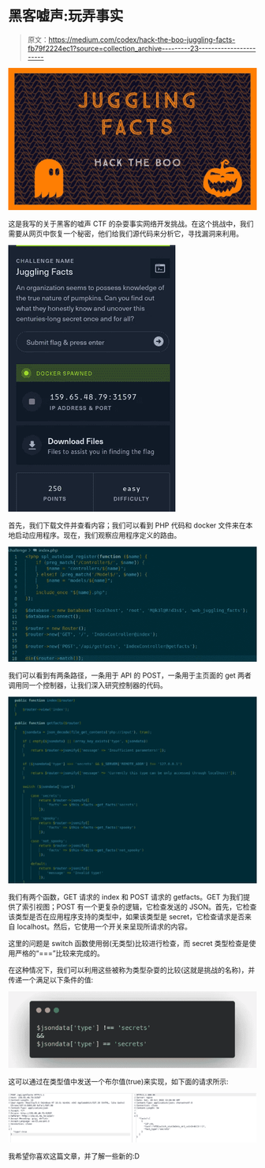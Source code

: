 # 黑客嘘声:玩弄事实

> 原文：<https://medium.com/codex/hack-the-boo-juggling-facts-fb79f2224ec1?source=collection_archive---------23----------------------->

![](img/d5c961d91c78186c833554e22e735ede.png)

这是我写的关于黑客的嘘声 CTF 的杂耍事实网络开发挑战。在这个挑战中，我们需要从网页中恢复一个秘密，他们给我们源代码来分析它，寻找漏洞来利用。

![](img/1f809602462aa30b95ef84360bea9d22.png)

首先，我们下载文件并查看内容；我们可以看到 PHP 代码和 docker 文件来在本地启动应用程序。现在，我们观察应用程序定义的路由。

![](img/beb2993f88120d03cc5a4dc935b5ef5d.png)

我们可以看到有两条路径，一条用于 API 的 POST，一条用于主页面的 get 两者调用同一个控制器，让我们深入研究控制器的代码。

![](img/e813a607da5d6a36beca1e39fbdf6644.png)

我们有两个函数，GET 请求的 index 和 POST 请求的 getfacts。GET 为我们提供了索引视图；POST 有一个更复杂的逻辑，它检查发送的 JSON。首先，它检查该类型是否在应用程序支持的类型中，如果该类型是 secret，它检查请求是否来自 localhost。然后，它使用一个开关来呈现所请求的内容。

这里的问题是 switch 函数使用弱(无类型)比较进行检查，而 secret 类型检查是使用严格的“===”比较来完成的。

在这种情况下，我们可以利用这些被称为类型杂耍的比较(这就是挑战的名称)，并传递一个满足以下条件的值:

![](img/873c185aa25ced18eeb33ca88ec725aa.png)

这可以通过在类型值中发送一个布尔值(true)来实现，如下面的请求所示:

![](img/d6a28375b15717af49d7fb35c1def84a.png)

我希望你喜欢这篇文章，并了解一些新的:D